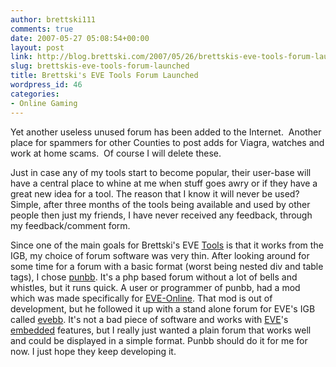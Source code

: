 ```yaml
---
author: brettski111
comments: true
date: 2007-05-27 05:08:54+00:00
layout: post
link: http://blog.brettski.com/2007/05/26/brettskis-eve-tools-forum-launched/
slug: brettskis-eve-tools-forum-launched
title: Brettski's EVE Tools Forum Launched
wordpress_id: 46
categories:
- Online Gaming
---
```


Yet another useless unused forum has been added to the Internet.  Another place for spammers for other Counties to post adds for Viagra, watches and work at home scams.  Of course I will delete these.

Just in case any of my tools start to become popular, their user-base will have a central place to whine at me when stuff goes awry or if they have a great new idea for a tool.  The reason that I know it will never be used?  Simple, after three months of the tools being available and used by other people then just my friends, I have never received any feedback, through my feedback/comment form.

Since one of the main goals for Brettski's EVE [Tools](http://eve.brettski.com) is that it works from the IGB, my choice of forum software was very thin.  After looking around for some time for a forum with a basic format (worst being nested div and table tags), I chose [punbb](http://punbb.org).  It's a php based forum without a lot of bells and whistles, but it runs quick.  A user or programmer of punbb, had a mod which was made specifically for [EVE-Online](http://www.eve-online.com).  That mod is out of development, but he followed it up with a stand alone forum for EVE's IGB called [evebb](http://evebb.org).  It's not a bad piece of software and works with [EVE](http://eve-online.com)'s [embedded](http://bughunters.addix.net/igbtest/IGB-commands.html) features, but I really just wanted a plain forum that works well and could be displayed in a simple format.  Punbb should do it for me for now.  I just hope they keep developing it.
